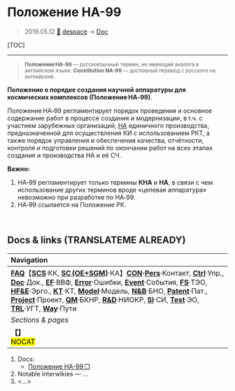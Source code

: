 # Положение НА-99
> 2019.05.12 [🚀](../index/index.md) [despace](index.md) → [Doc](doc.md)

[TOC]

---

> <small>**Положение НА-99** — русскоязычный термин, не имеющий аналога в английском языке. **Constitution NA-99** — дословный перевод с русского на английский.</small>

**Положение о порядке создания научной аппаратуры для космических комплексов (Положение НА‑99)**.

Положение НА‑99 регламентирует порядок проведения и основное содержание работ в процессе создания и модернизации, в т.ч. с участием зарубежных организаций, [НА](sc.md) единичного производства, предназначенной для осуществления КИ с использованием РКТ, а также порядок управления и обеспечения качества, отчётности, контроля и подготовки решений по окончании работ на всех этапах создания и производства НА и её СЧ.

**Важно:**

   1. НА‑99 регламентирует только термины **КНА** и **НА**, в связи с чем использование других терминов вроде «целевая аппаратура» невозможно при разработке по НА‑99.
   1. НА‑99 ссылается на Положение РК.



<p style="page-break-after:always"> </p>

## Docs & links (TRANSLATEME ALREADY)
|Navigation|
|:--|
|**[FAQ](faq.md)**【**[SCS](scs.md)**·КК, **[SC (OE+SGM)](sc.md)**·КА】**[CON](contact.md)·[Pers](person.md)**·Контакт, **[Ctrl](control.md)**·Упр., **[Doc](doc.md)**·Док., **[EF](ef.md)**·ВВФ, **[Error](error.md)**·Ошибки, **[Event](event.md)**·События, **[FS](fs.md)**·ТЭО, **[HF&E](hfe.md)**·Эрго., **[KT](kt.md)**·КТ, **[Model](model.md)**·Модель, **[N&B](nnb.md)**·БНО, **[Patent](патент.md)**·Пат., **[Project](project.md)**·Проект, **[QM](qm.md)**·БКНР, **[R&D](rnd.md)**·НИОКР, **[SI](si.md)**·СИ, **[Test](test.md)**·ЭО, **[TRL](trl.md)**·УГТ, **[Way](way.md)**·Пути|
|*Sections & pages*|
|**【[](.md)】**<br> <mark>NOCAT</mark>|

   1. Docs:
      - [Положение НА-99 ❐](f/doc/polojenie_na-99.pdf)
   1. Notable interwikies — …
   1. <…>
